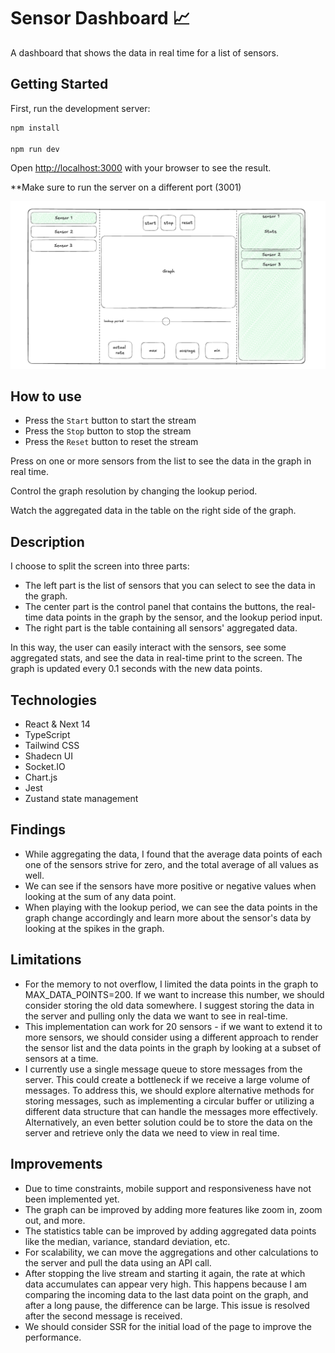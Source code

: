 # Sensor Dashboard 📈

A dashboard that shows the data in real time for a list of sensors.

## Getting Started

First, run the development server:

```bash
npm install

npm run dev
```

Open [http://localhost:3000](http://localhost:3000) with your browser to see the result.

**Make sure to run the server on a different port (3001)

![Sensor Dashboard](./images/sensor-dashboard-mockup.png)

## How to use
- Press the `Start` button to start the stream
- Press the `Stop` button to stop the stream
- Press the `Reset` button to reset the stream

Press on one or more sensors from the list to see the data in the graph in real time.

Control the graph resolution by changing the lookup period.

Watch the aggregated data in the table on the right side of the graph.

## Description

I choose to split the screen into three parts:
- The left part is the list of sensors that you can select to see the data in the graph.
- The center part is the control panel that contains the buttons, the real-time data points in the graph by the sensor, and the lookup period input.
- The right part is the table containing all sensors' aggregated data.

In this way, the user can easily interact with the sensors, see some aggregated stats, and see the data in real-time print to the screen.
The graph is updated every 0.1 seconds with the new data points.

## Technologies
- React & Next 14
- TypeScript
- Tailwind CSS
- Shadecn UI
- Socket.IO
- Chart.js
- Jest
- Zustand state management

## Findings
- While aggregating the data, I found that the average data points of each one of the sensors strive for zero, and the total average of all values as well.
- We can see if the sensors have more positive or negative values when looking at the sum of any data point.
- When playing with the lookup period, we can see the data points in the graph change accordingly and learn more about the sensor's data by looking at the spikes in the graph.

## Limitations
- For the memory to not overflow, I limited the data points in the graph to MAX_DATA_POINTS=200. If we want to increase this number, we should consider storing the old data somewhere.
  I suggest storing the data in the server and pulling only the data we want to see in real-time.
- This implementation can work for 20 sensors - if we want to extend it to more sensors, we should consider using a different approach to render the sensor list and the data points in the graph by looking at a subset of sensors at a time.
- I currently use a single message queue to store messages from the server. This could create a bottleneck if we receive a large volume of messages. To address this, we should explore alternative methods for storing messages, such as implementing a circular buffer or utilizing a different data structure that can handle the messages more effectively. Alternatively, an even better solution could be to store the data on the server and retrieve only the data we need to view in real time.

## Improvements
- Due to time constraints, mobile support and responsiveness have not been implemented yet.
- The graph can be improved by adding more features like zoom in, zoom out, and more.
- The statistics table can be improved by adding aggregated data points like the median, variance, standard deviation, etc.
- For scalability, we can move the aggregations and other calculations to the server and pull the data using an API call.
- After stopping the live stream and starting it again, the rate at which data accumulates can appear very high. This happens because I am comparing the incoming data to the last data point on the graph, and after a long pause, the difference can be large. This issue is resolved after the second message is received.
- We should consider SSR for the initial load of the page to improve the performance.